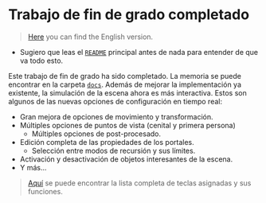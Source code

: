 # Trabajo de fin de grado completado
> [Here](https://github.com/dimateos/TFG_Portals/blob/master/ReleaseNotes/1-DissertationCompleted-EN.md) you can find the English version.

* Sugiero que leas el [`README`](https://github.com/dimateos/TFG_Portals) principal antes de nada para entender de que va todo esto.

Este trabajo de fin de grado ha sido completado. La memoria se puede encontrar en la carpeta [`docs`](https://github.com/dimateos/TFG_Portals/tree/master/Docs). Además de mejorar la implementación ya existente, la simulación de la escena ahora es más interactiva. Estos son algunos de las nuevas opciones de configuración en tiempo real:

* Gran mejora de opciones de movimiento y transformación.
* Múltiples opciones de puntos de vista (cenital y primera persona)
	* Múltiples opciones de post-procesado.
* Edición completa de las propiedades de los portales.
	* Selección entre modos de recursión y sus límites.
* Activación y desactivación de objetos interesantes de la escena.
* Y más...

> [Aquí](https://github.com/dimateos/TFG_Portals/blob/master/Docs/ES%20-%20keyMapping.md) se puede encontrar la lista completa de teclas asignadas y sus funciones.
